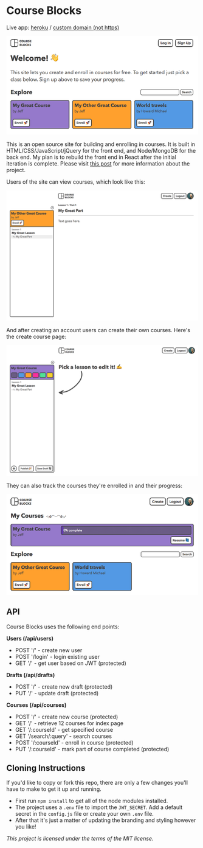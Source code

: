 # Course Blocks

Live app: [heroku](https://course-blocks.herokuapp.com/) / [custom domain (not https)](http://www.courseblocks.io/)

![index page](readme1.png)

This is an open source site for building and enrolling in courses. It is built in HTML/CSS/JavaScript/jQuery for the front end, and Node/MongoDB for the back end. My plan is to rebuild the front end in React after the initial iteration is complete. Please visit [this post](https://utopian.io/utopian-io/@jeffbernst/course-blocks-first-post-and-back-end) for more information about the project.

Users of the site can view courses, which look like this:

![course page](readme3.png)

And after creating an account users can create their own courses. Here's the create course page:

![create page](readme4.png)

They can also track the courses they're enrolled in and their progress:

![member page](readme2.png)

## API

Course Blocks uses the following end points:

**Users (/api/users)**
- POST '/' - create new user
- POST '/login' - login existing user
- GET '/' - get user based on JWT (protected)

**Drafts (/api/drafts)**
- POST '/' - create new draft (protected)
- PUT '/' - update draft (protected)

**Courses (/api/courses)**
- POST '/' - create new course (protected)
- GET '/' - retrieve 12 courses for index page
- GET '/:courseId' - get specified course
- GET '/search/:query' - search courses
- POST '/:courseId' - enroll in course (protected)
- PUT '/:courseId' - mark part of course completed (protected) 

## Cloning Instructions

If you'd like to copy or fork this repo, there are only a few changes you'll have to make to get it up and running. 

- First run `npm install` to get all of the node modules installed. 
- The project uses a `.env` file to import the `JWT_SECRET`. Add a default secret in the `config.js` file or create your own `.env` file.
- After that it's just a matter of updating the branding and styling however you like!

_This project is licensed under the terms of the MIT license._
